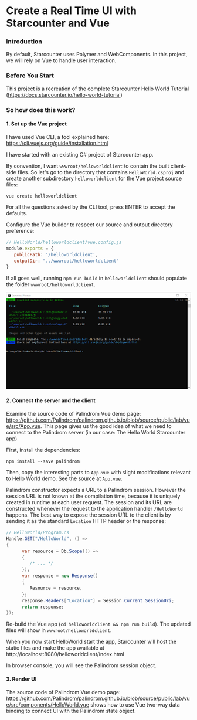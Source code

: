 # Create a Real Time UI with Starcounter and Vue

### Introduction
By default, Starcounter uses Polymer and WebComponents. In this project, we will rely on Vue to handle user interaction.
### Before You Start
This project is a recreation of the complete Starcounter Hello World Tutorial (https://docs.starcounter.io/hello-world-tutorial)

### So how does this work?

#### 1. Set up the Vue project

I have used Vue CLI, a tool explained here: https://cli.vuejs.org/guide/installation.html

I have started with an existing C# project of Starcounter app.

By convention, I want `wwwroot/helloworldclient` to contain the built client-side files. So let's go to the directory that contains `HelloWorld.csproj` and create another subdirectory `helloworldclient` for the Vue project source files:

```
vue create helloworldclient
```

For all the questions asked by the CLI tool, press ENTER to accept the defaults.

Configure the Vue builder to respect our source and output directory preference:

```js
// HelloWorld/helloworldclient/vue.config.js
module.exports = {
   publicPath: '/helloworldclient',
   outputDir: "../wwwroot/helloworldclient"
}
```

If all goes well, running `npm run build` in `helloworldclient` should populate the folder `wwwroot/helloworldclient`.

![screenshot](docs/01-npm-run-build.png)

#### 2. Connect the server and the client

Examine the source code of Palindrom Vue demo page: https://github.com/Palindrom/palindrom.github.io/blob/source/public/lab/vue/src/App.vue. This page gives us the good idea of what we need to connect to the Palindrom server (in our case: The Hello World Starcounter app)

First, install the dependencies:

```
npm install --save palindrom
```

Then, copy the interesting parts to `App.vue` with slight modifications relevant to Hello World demo. See the source at [`App.vue`](HelloWorld\helloworldclient\src\App.vue).

Palindrom constructor expects a URL to a Palindrom session. However the session URL is not known at the compilation time, because it is uniquely created in runtime at each user request. The session and its URL are constructed whenever the request to the application handler `/HelloWorld` happens. The best way to expose the session URL to the client is by sending it as the standard `Location` HTTP header or the response:

```c#
// HelloWorld/Program.cs
Handle.GET("/HelloWorld", () =>
{
      var resource = Db.Scope(() =>
      {
         /* ... */
      });
      var response = new Response()
      {
         Resource = resource,
      };
      response.Headers["Location"] = Session.Current.SessionUri;
      return response;
});
```

Re-build the Vue app (`cd helloworldclient && npm run build`). The updated files will show in `wwwroot/helloworldclient`.

When you now start HelloWorld start the app, Starcounter will host the static files and make the app available at http://localhost:8080/helloworldclient/index.html

In browser console, you will see the Palindrom session object.

#### 3. Render UI

The source code of Palindrom Vue demo page: https://github.com/Palindrom/palindrom.github.io/blob/source/public/lab/vue/src/components/HelloWorld.vue shows how to use Vue two-way data binding to connect UI with the Palindrom state object.



